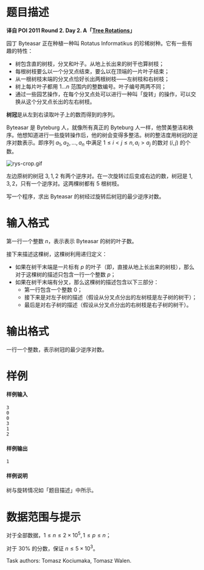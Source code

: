 
# 题目描述

**译自 POI 2011 Round 2. Day 2. A「[Tree Rotations](https://szkopul.edu.pl/problemset/problem/sUe3qzxBtasek-RAWmZaxY_p/site/?key=statement)」**

园丁 Byteasar 正在种植一种叫 Rotatus Informatikus 的珍稀树种。它有一些有趣的特性：
- 树包含直的树枝，分叉和叶子。从地上长出来的树干也算树枝；
- 每根树枝要么以一个分叉点结束，要么以在顶端的一片叶子结束；
- 从一根树枝末端的分叉点恰好长出两根树枝——左树枝和右树枝；
- 树上每片叶子都用 $1\ldots n$ 范围内的整数编号。叶子编号两两不同；
- 通过一些园艺操作，在每个分叉点处可以进行一种叫「旋转」的操作，可以交换从这个分叉点长出的左右树枝。

**树冠**是从左到右读取叶子上的数而得到的序列。

Byteasar 是 Byteburg 人，就像所有真正的 Byteburg 人一样，他赞美整洁和秩序。他想知道进行一些旋转操作后，他的树会变得多整洁。树的整洁度用树冠的逆序对数表示。即序列 $a_1,a_2,\ldots ,a_n$ 中满足 $1\le i<j\le n,a_i\gt a_j$ 的数对 $(i,j)$ 的个数。

![rys-crop.gif](/source/loj/2163/img/aHR0cHM6Ly9zemtvcHVsLmVkdS5wbC9wcm9ibGVtc2V0L3Byb2JsZW0vc1VlM3F6eEJ0YXNlay1SQVdtWmF4WV9wL3NpdGUvaW1hZ2VzL09JMTgvcnlzLWNyb3AuZ2lm.gif)

左边原树的树冠 $3,1,2$ 有两个逆序对。在一次旋转过后变成右边的数，树冠是 $1,3,2$，只有一个逆序对。这两棵树都有 $5$ 根树枝。

写一个程序，求出 Byteasar 的树经过旋转后树冠的最少逆序对数。

# 输入格式

第一行一个整数 $n$，表示表示 Byteasar 的树的叶子数。

接下来描述这棵树，这棵树利用递归定义：
- 如果在树干末端是一片标有 $p$ 的叶子（即，直接从地上长出来的树枝），那么对于这棵树的描述只包含一行一个整数 $p$；
- 如果在树干末端有分叉，那么这棵树的描述包含以下三部分：
    - 第一行包含一个整数 $0$；
    - 接下来是对左子树的描述（假设从分叉点分出的左树枝是左子树的树干）；
    - 最后是对右子树的描述（假设从分叉点分出的右树枝是右子树的树干）。


# 输出格式

一行一个整数，表示树冠的最少逆序对数。


# 样例

#### 样例输入
```plain
3
0
0
3
1
2
```
#### 样例输出
```plain
1
```
#### 样例说明
树与旋转情况如「题目描述」中所示。


# 数据范围与提示

对于全部数据，$1\le n\le 2\times 10^5,1\le p\le n$；

对于 $30\%$ 的分数，保证 $n\le 5\times 10^3$。


Task authors: Tomasz Kociumaka, Tomasz Walen.

